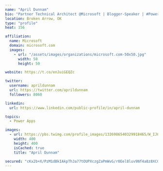 ```yaml
---
name: "April Dunnam"
bio: "Partner Technical Architect @Microsoft | Blogger-Speaker | #PowerApps, #PowerAutomate, #Office365, #SharePoint | #WIT | #Karaoke Queen"
location: Broken Arrow, OK
type: "profile"
heat: 156

affiliation:
  name: Microsoft
  domain: microsoft.com
  images:
    - url: "/assets/images/organizations/microsoft.com-50x50.jpg"
      width: 50
      height: 50

website: https://t.co/enJuiGEQZc

twitter:
  username: aprildunnam
  url: https://twitter.com/aprildunnam
  followers: 8060

linkedin:
  url: https://www.linkedin.com/public-profile/in/april-dunnam

topics:
  - Power Apps

images:
  - url: https://pbs.twimg.com/profile_images/1326986540329918465/W_IJ6Ih2_400x400.jpg
    width: 400
    height: 400
    isCached: true
    title: "April Dunnam"

secured: "cKx2b+X/PzM1dBkIAkpThJa77tOUPXczgZaPmWvG/r0Eel8luv9Nf4a8z8XCGc+MvEdXx8ZFs5wiW+WgkCdI8MiS47NcNs7Z7vpbpRpr+Q+pJjFHw7/EBaQ2vv8Sn2zF7QR4vRd16tDw5WrUrTjHR3K30kAVvWHwkwyoZPIKUwJ04+xVhlFpMFZD/T79aui2DKhucdvY/czMGHmXfrmwZM9pumGMunObHy3/t5tr5QVSO0bigBPZxLdAzox/SJA7ETNYEeVmS4RBNwiBYop3KYzkcFrUPaM7dUN79bYBtIrl5UzWZuPtbK2Gj3b8JEUFlIFl575FxC5/nU3+JrhYGfqRvM2A4jU9OVYMdgHHcZllwqICdZhh0+skUT/z0nYJABnOjlpnW1aiY+pxOwNAri3WHDsMCwvy6WSzJGBeXUc=;17gd0eAPtwYxVa+pcRzIRg=="
---
```


